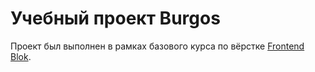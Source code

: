 # Учебный проект Burgos

Проект был выполнен в рамках базового курса по вёрстке [Frontend Blok](https://fronendblok.com).
